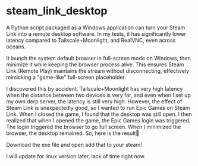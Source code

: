 # steam_link_desktop

A Python script packaged as a Windows application can turn your Steam Link into a remote desktop software. In my tests, it has significantly lower latency compared to Tailscale+Moonlight, and RealVNC, even across oceans.

It launch the system default browser in full-screen mode on Windows, then minimize it while keeping the browser process alive. This ensures Steam Link (Remote Play) maintains the stream without disconnecting, effectively mimicking a "game-like" full-screen placeholder.

I discovered this by accident. Tailscale+Moonlight has very high latency when the distance between two devices is very far, and even when I set up my own derp server, the latency is still very high. However, the effect of Steam Link is unexpectedly good, so I wanted to run Epic Games on Steam Link. When I closed the game, I found that the desktop was still open. I then realized that when I opened the game, the Epic Games login was triggered. The login triggered the browser to go full screen. When I minimized the browser, the desktop remained. So, here is the result🤣

Download the exe file and open add that to your steam!

I will update for linux version later, lack of time right now.

